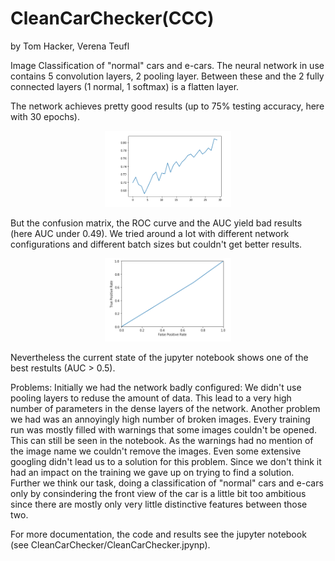 # CleanCarChecker(CCC)
by Tom Hacker, Verena Teufl

Image Classification of "normal" cars and e-cars.
The neural network in use contains 5 convolution layers, 2 pooling layer. 
Between these and the 2 fully connected layers (1 normal, 1 softmax) is a flatten layer.

The network achieves pretty good results (up to 75% testing accuracy, here with 30 epochs). 
<p align="center">
  <img src="images/Accuracy.PNG" width="40%"/>
</p>
But the confusion matrix, the ROC curve and the AUC yield bad results (here AUC under 0.49).
We tried around a lot with different network configurations and different batch sizes but couldn't get better results. 
<p align="center">
  <img src="images/roc.PNG" width="40%"/>
</p>

Nevertheless the current state of the jupyter notebook shows one of the best restults  (AUC > 0.5).

Problems:
Initially we had the network badly configured: We didn't use pooling layers to reduse the amount of data. This lead to a very high number of parameters in the dense layers of the network.
Another problem we had was an annoyingly high number of broken images. Every training run was mostly filled with warnings that some images couldn't be opened. This can still be seen in the notebook.
As the warnings had no mention of the image name we couldn't remove the images. Even some extensive googling didn't lead us to a solution for this problem. Since we don't think it had an impact on the training we gave up on trying to find a solution.
Further we think our task, doing a classification of "normal" cars and e-cars only by consindering the front view of the car is a little bit too ambitious since there are mostly only very little distinctive features between those two.


For more documentation, the code and results see the jupyter notebook (see CleanCarChecker/CleanCarChecker.jpynp).

